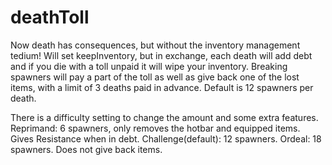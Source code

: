 # deathToll
Now death has consequences, but without the inventory management tedium!
Will set keepInventory, but in exchange, each death will add debt and if you die with a toll unpaid it will wipe your inventory.
Breaking spawners will pay a part of the toll as well as give back one of the lost items, with a limit of 3 deaths paid in advance. Default is 12 spawners per death.

There is a difficulty setting to change the amount and some extra features.
Reprimand: 6 spawners, only removes the hotbar and equipped items. Gives Resistance when in debt.
Challenge(default): 12 spawners.
Ordeal: 18 spawners. Does not give back items.
